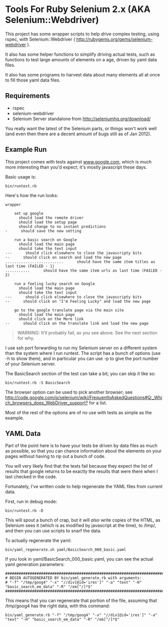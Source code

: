 Tools For Ruby Selenium 2.x (AKA Selenium::Webdriver)
=====================================================

This project has some wrapper scripts to help drive complex testing,
using rspec, with Selenium::Webdriver 
( http://rubygems.org/gems/selenium-webdriver ).

It also has some helper functions to simplify driving actual tests,
such as functions to test large amounts of elements on a age, driven
by yaml data files.

It also has some programs to harvest data about many elements all at
once to fill those yaml data files.

Requirements
------------

- rspec
- selenium-webdriver
- Selenium Server standalone from http://seleniumhq.org/download/

You really want the latest of the Selenium parts, or things won't
work well (and even then there are a decent amount of bugs still as
of Jan 2012).

Example Run
-----------

This project comes with tests against www.google.com, which is much
more interesting than you'd expect; it's mostly javascript these
days.

Basic usage is:

    bin/runtest.rb

Here's how the run looks:

    wrapper
    
        set up google
          should load the remote driver
          should load the setup page
          should change to no instant predictions
    -      should save the new setting
    
        run a basic search on Google
          should load the main page
          should take the text input
    ---      should click elsewhere to close the javascripty bits
    --      should click on search and load the new page
    ..........................      should have the same item titles as last time (FAILED - 1)
    ...........      should have the same item urls as last time (FAILED - 2)
    
        run a feeling lucky search on Google
          should load the main page
          should take the text input
    ---      should click elsewhere to close the javascripty bits
    --      should click on "I'm Feeling Lucky" and load the new page
    
        go to the google translate page via the main site
          should load the main page
          should click on the More link
    --      should click on the translate link and load the new page

> WARNING: It'll probably fail, as you see above.  See the next section for why.

I use ssh port forwarding to run my Selenium server on a different
system than the system where I run runtest.  The script has a bunch
of options (use -h to show them), and in particular you can use -p
to give the port number of your Selenium server.  

The BasicSearch section of the test can take a bit; you can skip it
like so:

    bin/runtest.rb -S BasicSearch

The browser option can be used to pick another browser; see
<http://code.google.com/p/selenium/wiki/FrequentlyAskedQuestions#Q:_Which_browsers_does_WebDriver_support?>
for a list.

Most of the rest of the options are of no use with tests as simple
as the example.

YAML Data
---------

Part of the point here is to have your tests be driven by data
files as much as possible, so that you can chance information about
the elements on your pages without having to rip out a bunch of
code.

You will very likely find that the tests fail because they expect
the list of results that google returns to be exactly the results
that were there when I last checked in the code.

Fortunately, I've written code to help regenerate the YAML files
from current data.

First, run in debug mode:

    bin/runtest.rb -D

This will spout a bunch of crap, but it will *also* write copies of
the HTML, as Selenium sees it (which is as modified by javascript at
the time), to /tmp/, and then you can use scripts to snarf the data.

To actually regenerate the yaml:

    bin/yaml_regenerate.sh yaml/BasicSearch_000_basic.yaml

If you look in yaml/BasicSearch_000_basic.yaml, you can see the
actual yaml generation parameters:

    #################################################################################
    # BEGIN AUTOGENERATED BY bin/yaml_generate.rb with arguments:
    # "-f" "/tmp/goog4" "-x" "//div[@id='ires']" "-a" "text" "-H" "basic_search_em_data" "-R" "/em[^/]*$"
    #################################################################################

This means that you can regenerate that portion of the file,
assuming that /tmp/goog4 has the right data, with this command:

    bin/yaml_generate.rb "-f" "/tmp/goog4" "-x" "//div[@id='ires']" "-a" "text" "-H" "basic_search_em_data" "-R" "/em[^/]*$"

